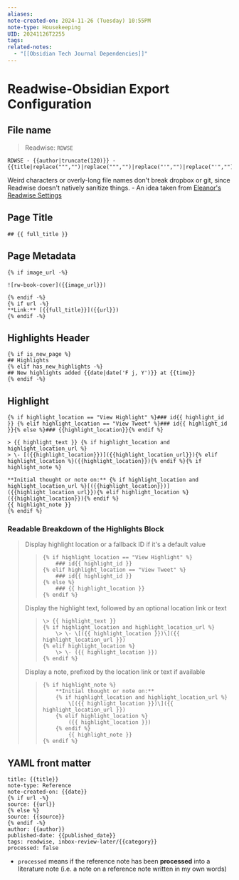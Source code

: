 ```yaml
---
aliases:
note-created-on: 2024-11-26 (Tuesday) 10:55PM
note-type: Housekeeping
UID: 20241126T2255
tags:
related-notes:
  - "[[Obsidian Tech Journal Dependencies]]"
---
```


# Readwise-Obsidian Export Configuration

## File name

> Readwise: `RDWSE`

```Jinja2
RDWSE - {{author|truncate(120)}} - {{title|replace(""","")|replace(""","")|replace("'","")|replace("'","")|truncate(127)}}
```

Weird characters or overly-long file names don't break dropbox or git, since Readwise doesn't natively sanitize things. \- An idea taken from [Eleanor's Readwise Settings](https://gist.github.com/eleanorkonik/1f0586fe13d98f1dbf18ec72b00bf37d)

## Page Title

```Jinja2
## {{ full_title }}
```

## Page Metadata

```Jinja2
{% if image_url -%}

![rw-book-cover]({{image_url}})

{% endif -%}
{% if url -%}
**Link:** [{{full_title}}]({{url}})
{% endif -%}
```

## Highlights Header

```Jinja2
{% if is_new_page %}
## Highlights
{% elif has_new_highlights -%}
## New highlights added {{date|date('F j, Y')}} at {{time}}
{% endif -%}
```

## Highlight

```Jinja2
{% if highlight_location == "View Highlight" %}### id{{ highlight_id }} {% elif highlight_location == "View Tweet" %}### id{{ highlight_id }}{% else %}### {{highlight_location}}{% endif %}

> {{ highlight_text }} {% if highlight_location and highlight_location_url %}
> \- [({{highlight_location}})]({{highlight_location_url}}){% elif highlight_location %}({{highlight_location}}){% endif %}{% if highlight_note %}

**Initial thought or note on:** {% if highlight_location and highlight_location_url %}[({{highlight_location}})]({{highlight_location_url}}){% elif highlight_location %}({{highlight_location}}){% endif %}
{{ highlight_note }}
{% endif %}
```

### Readable Breakdown of the Highlights Block

> Display highlight location or a fallback ID if it's a default value
>
> > ```Jinja2
> > {% if highlight_location == "View Highlight" %}
> >     ### id{{ highlight_id }}
> > {% elif highlight_location == "View Tweet" %}
> >     ### id{{ highlight_id }}
> > {% else %}
> >     ### {{ highlight_location }}
> > {% endif %}
> > ```
>
> Display the highlight text, followed by an optional location link or text
>
> > ```Jinja2
> > \> {{ highlight_text }}
> > {% if highlight_location and highlight_location_url %}
> >     \> \- \[({{ highlight_location }})\]({{ highlight_location_url }})
> > {% elif highlight_location %}
> >     \> \- ({{ highlight_location }})
> > {% endif %}
> > ```
>
> Display a note, prefixed by the location link or text if available
>
> > ```Jinja2
> > {% if highlight_note %}
> >     **Initial thought or note on:**
> >     {% if highlight_location and highlight_location_url %}
> >         \[({{ highlight_location }})\]({{ highlight_location_url }})
> >     {% elif highlight_location %}
> >         ({{ highlight_location }})
> >     {% endif %}
> >         {{ highlight_note }}
> > {% endif %}
> > ```

## YAML front matter

```Jinja2
title: {{title}}
note-type: Reference
note-created-on: {{date}}
{% if url -%}
source: {{url}}
{% else %}
source: {{source}}
{% endif -%}
author: {{author}}
published-date: {{published_date}}
tags: readwise, inbox-review-later/{{category}}
processed: false
```

- `processed` means if the reference note has been **processed** into a literature note (i.e. a note on a reference note written in my own words)
